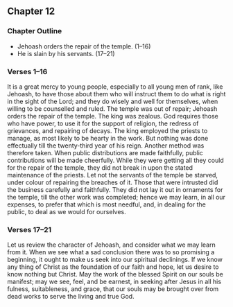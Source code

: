 ## Chapter 12

### Chapter Outline

- Jehoash orders the repair of the temple. (1–16)
- He is slain by his servants. (17–21)

### Verses 1–16

It is a great mercy to young people, especially to all young men of rank, like Jehoash, to have those about them who will instruct them to do what is right in the sight of the Lord; and they do wisely and well for themselves, when willing to be counselled and ruled. The temple was out of repair; Jehoash orders the repair of the temple. The king was zealous. God requires those who have power, to use it for the support of religion, the redress of grievances, and repairing of decays. The king employed the priests to manage, as most likely to be hearty in the work. But nothing was done effectually till the twenty-third year of his reign. Another method was therefore taken. When public distributions are made faithfully, public contributions will be made cheerfully. While they were getting all they could for the repair of the temple, they did not break in upon the stated maintenance of the priests. Let not the servants of the temple be starved, under colour of repairing the breaches of it. Those that were intrusted did the business carefully and faithfully. They did not lay it out in ornaments for the temple, till the other work was completed; hence we may learn, in all our expenses, to prefer that which is most needful, and, in dealing for the public, to deal as we would for ourselves.

### Verses 17–21

Let us review the character of Jehoash, and consider what we may learn from it. When we see what a sad conclusion there was to so promising a beginning, it ought to make us seek into our spiritual declinings. If we know any thing of Christ as the foundation of our faith and hope, let us desire to know nothing but Christ. May the work of the blessed Spirit on our souls be manifest; may we see, feel, and be earnest, in seeking after Jesus in all his fulness, suitableness, and grace, that our souls may be brought over from dead works to serve the living and true God.

